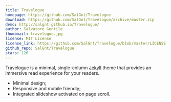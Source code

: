 ```yaml
---
title: Travelogue
homepage: https://github.com/SalGnt/Travelogue
download: https://github.com/SalGnt/Travelogue/archive/master.zip
demo: http://salgnt.github.io/Travelogue/
author: Salvatore Gentile
thumbnail: travelogue.jpg
license: MIT License
license_link: https://github.com/SalGnt/Travelogue/blob/master/LICENSE
github_repo: SalGnt/Travelogue
stars: 126
---
```


Travelogue is a minimal, single-column [Jekyll](http://jekyllrb.com/)
theme that provides an immersive read experience for your readers.

* Minimal design;
* Responsive and mobile friendly;
* Integrated slideshow activated on page scroll.
